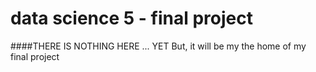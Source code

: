# data science 5 - final project
####THERE IS NOTHING HERE ... YET
But, it will be my the home of my final project